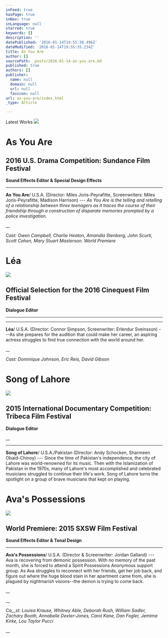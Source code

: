 ```yaml
---
inFeed: true
hasPage: true
inNav: true
inLanguage: null
starred: true
keywords: []
description: ''
datePublished: '2016-01-14T19:55:38.496Z'
dateModified: '2016-01-14T19:55:35.234Z'
title: As You Are
author: []
sourcePath: _posts/2016-01-14-as-you-are.md
published: true
authors: []
publisher:
  name: null
  domain: null
  url: null
  favicon: null
url: as-you-are/index.html
_type: Article

---
```

Latest Works
![](https://the-grid-user-content.s3-us-west-2.amazonaws.com/6a9a2209-9993-4e8a-b2cd-9a69473dffcd.png)

# As You Are

## 2016 U.S. Drama Competition: Sundance Film Festival

**Sound Effects Editor & Special Design Effects**

****

**As You Are**/ U.S.A. (Director: Miles Joris-Peyrafitte, Screenwriters: Miles Joris-Peyrafitte, Madison Harrison)
--- _As
You Are is the telling and retelling of a
relationship between three teenagers as it traces
the course of their friendship through a construction of disparate memories prompted by a police
investigation._

__

_Cast: Owen Campbell, Charlie Heaton, Amandla Stenberg, John
Scurti, Scott Cohen, Mary Stuart Masterson. World Premiere_

# Léa
![](https://the-grid-user-content.s3-us-west-2.amazonaws.com/683a4e8e-4ab6-4916-bc98-db32151ccf62.jpg)

## Official Selection for the 2016 Cinequest Film Festival

**Dialogue Editor**

______

****

**Léa**/ U.S.A. (Director: Connor Simpson, Screenwriter: Erlendur Sveinsson) ---As she prepares for the audition
that could make her career, an
aspiring actress struggles to find true connection with the world
around her.

__

_Cast: Dominique Johnson, Eric Reis, David Gibson_

# Song of Lahore
![](https://the-grid-user-content.s3-us-west-2.amazonaws.com/b5751065-e90d-4214-8fcc-1cfff6d1daf2.jpg)

## 2015 International Documentary Competition: Tribeca Film Festival

**Dialogue Editor**

__

****

**Song of Lahore**/ U.S.A./Pakistan (Director: Andy Schocken, Sharmeen Obaid-Chinoy) --- Since the time of Pakistan's independence, the city of Lahore was world-renowned
for its music. Then with the Islamization of Pakistan in the
1970s, many of Lahore's most accomplished and celebrated musicians struggled to continue their life's work. Song of Lahore turns the spotlight on a
group of brave musicians that
kept on playing.

# Ava's Possessions
![](https://the-grid-user-content.s3-us-west-2.amazonaws.com/b988bf27-25a1-4b4b-b463-9f18a315099f.jpg)

## World Premiere: 2015 SXSW Film Festival

**Sound Effects Editor & Tonal Design**

****

**Ava's Possessions**/ U.S.A. (Director & Screenwriter: Jordan Galland) --- Ava is recovering from demonic possession. With no memory of the past month, she is forced to
attend a Spirit Possessions Anonymous support group. As Ava
struggles to reconnect with her friends, get her job back, and figure out where the huge blood stain in her apartment
came from, she is plagued by nightmarish visions--the demon is trying to come
back.

__

__

_Ca__st: Louisa Krause, Whitney Able, Deborah Rush, William Sadler, Zachary Booth, Annabelle Dexter-Jones, Carol Kane, Dan Fogler, Jemima Kirke, Lou Taylor Pucci_

__